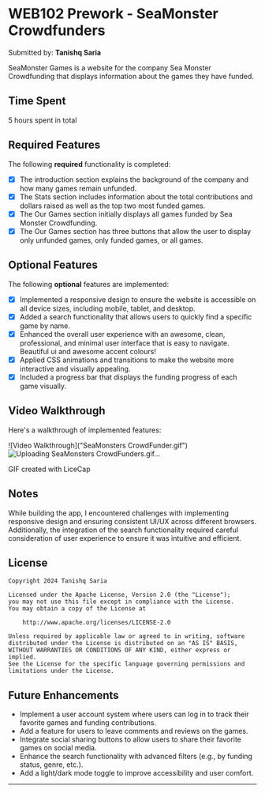 # WEB102 Prework - SeaMonster Crowdfunders

Submitted by: **Tanishq Saria**

SeaMonster Games is a website for the company Sea Monster Crowdfunding that displays information about the games they have funded.

## Time Spent
5 hours spent in total

## Required Features

The following **required** functionality is completed:

* [x] The introduction section explains the background of the company and how many games remain unfunded.
* [x] The Stats section includes information about the total contributions and dollars raised as well as the top two most funded games.
* [x] The Our Games section initially displays all games funded by Sea Monster Crowdfunding.
* [x] The Our Games section has three buttons that allow the user to display only unfunded games, only funded games, or all games.

## Optional Features

The following **optional** features are implemented:

* [x] Implemented a responsive design to ensure the website is accessible on all device sizes, including mobile, tablet, and desktop.
* [x] Added a search functionality that allows users to quickly find a specific game by name.
* [x] Enhanced the overall user experience with an awesome, clean, professional, and minimal user interface that is easy to navigate. Beautiful ui and awesome accent colours!
* [x] Applied CSS animations and transitions to make the website more interactive and visually appealing.
* [x] Included a progress bar that displays the funding progress of each game visually.

## Video Walkthrough

Here's a walkthrough of implemented features:

![Video Walkthrough]("SeaMonsters CrowdFunder.gif")
![Uploading SeaMonsters CrowdFunders.gif…]()


<!-- Replace the above link with the actual URL of your GIF. -->

GIF created with LiceCap  
<!-- Replace with the name of the GIF tool you used, e.g., Kap, ScreenToGif, Peek, etc. -->

## Notes

While building the app, I encountered challenges with implementing responsive design and ensuring consistent UI/UX across different browsers. Additionally, the integration of the search functionality required careful consideration of user experience to ensure it was intuitive and efficient.

## License

    Copyright 2024 Tanishq Saria

    Licensed under the Apache License, Version 2.0 (the "License");
    you may not use this file except in compliance with the License.
    You may obtain a copy of the License at

        http://www.apache.org/licenses/LICENSE-2.0

    Unless required by applicable law or agreed to in writing, software
    distributed under the License is distributed on an "AS IS" BASIS,
    WITHOUT WARRANTIES OR CONDITIONS OF ANY KIND, either express or implied.
    See the License for the specific language governing permissions and
    limitations under the License.


## Future Enhancements

* Implement a user account system where users can log in to track their favorite games and funding contributions.
* Add a feature for users to leave comments and reviews on the games.
* Integrate social sharing buttons to allow users to share their favorite games on social media.
* Enhance the search functionality with advanced filters (e.g., by funding status, genre, etc.).
* Add a light/dark mode toggle to improve accessibility and user comfort.

---
